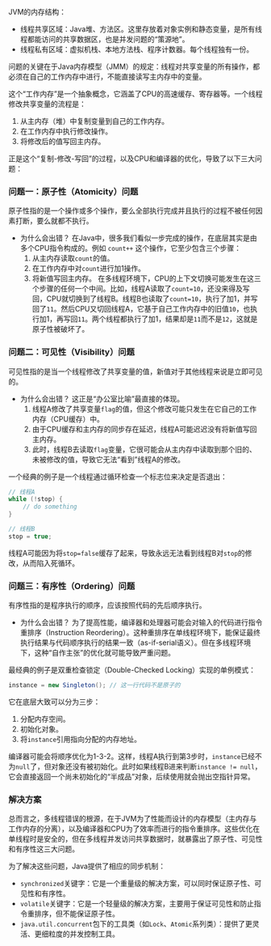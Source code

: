
JVM的内存结构：
*   线程共享区域：Java堆、方法区。这里存放着对象实例和静态变量，是所有线程都能访问的共享数据区，也是并发问题的“策源地”。
*   线程私有区域：虚拟机栈、本地方法栈、程序计数器。每个线程独有一份。

问题的关键在于Java内存模型（JMM）的规定：线程对共享变量的所有操作，都必须在自己的工作内存中进行，不能直接读写主内存中的变量。

这个“工作内存”是一个抽象概念，它涵盖了CPU的高速缓存、寄存器等。一个线程修改共享变量的流程是：
1.  从主内存（堆）中复制变量到自己的工作内存。
2.  在工作内存中执行修改操作。
3.  将修改后的值写回主内存。

正是这个“复制-修改-写回”的过程，以及CPU和编译器的优化，导致了以下三大问题：

### 问题一：原子性（Atomicity）问题

原子性指的是一个操作或多个操作，要么全部执行完成并且执行的过程不被任何因素打断，要么就都不执行。

*   为什么会出错？
    在Java中，很多我们看似一步完成的操作，在底层其实是由多个CPU指令构成的。例如 `count++` 这个操作，它至少包含三个步骤：
    1.  从主内存读取`count`的值。
    2.  在工作内存中对`count`进行加1操作。
    3.  将新值写回主内存。
    在多线程环境下，CPU的上下文切换可能发生在这三个步骤的任何一个中间。比如，线程A读取了`count=10`，还没来得及写回，CPU就切换到了线程B。线程B也读取了`count=10`，执行了加1，并写回了`11`。然后CPU又切回线程A，它基于自己工作内存中的旧值`10`，也执行加1，再写回`11`。两个线程都执行了加1，结果却是`11`而不是`12`，这就是原子性被破坏了。

### 问题二：可见性（Visibility）问题

可见性指的是当一个线程修改了共享变量的值，新值对于其他线程来说是立即可见的。

*   为什么会出错？
    这正是“办公室比喻”最直接的体现。
    1.  线程A修改了共享变量`flag`的值，但这个修改可能只发生在它自己的工作内存（CPU缓存）中。
    2.  由于CPU缓存和主内存的同步存在延迟，线程A可能迟迟没有将新值写回主内存。
    3.  此时，线程B去读取`flag`变量，它很可能会从主内存中读取到那个旧的、未被修改的值，导致它无法“看到”线程A的修改。

一个经典的例子是一个线程通过循环检查一个标志位来决定是否退出：
```java
// 线程A
while (!stop) {
    // do something
}

// 线程B
stop = true;
```
线程A可能因为将`stop=false`缓存了起来，导致永远无法看到线程B对`stop`的修改，从而陷入死循环。

### 问题三：有序性（Ordering）问题

有序性指的是程序执行的顺序，应该按照代码的先后顺序执行。

*   为什么会出错？
    为了提高性能，编译器和处理器可能会对输入的代码进行指令重排序（Instruction Reordering）。这种重排序在单线程环境下，能保证最终执行结果与代码顺序执行的结果一致（as-if-serial语义）。但在多线程环境下，这种“自作主张”的优化就可能导致严重问题。

最经典的例子是双重检查锁定（Double-Checked Locking）实现的单例模式：
```java
instance = new Singleton(); // 这一行代码不是原子的
```
它在底层大致可以分为三步：
1.  分配内存空间。
2.  初始化对象。
3.  将`instance`引用指向分配的内存地址。

编译器可能会将顺序优化为1-3-2。这样，线程A执行到第3步时，`instance`已经不为`null`了，但对象还没有被初始化。此时如果线程B进来判断`instance != null`，它会直接返回一个尚未初始化的“半成品”对象，后续使用就会抛出空指针异常。

### 解决方案

总而言之，多线程错误的根源，在于JVM为了性能而设计的内存模型（主内存与工作内存的分离），以及编译器和CPU为了效率而进行的指令重排序。这些优化在单线程时是安全的，但在多线程并发访问共享数据时，就暴露出了原子性、可见性和有序性这三大问题。

为了解决这些问题，Java提供了相应的同步机制：
*   `synchronized`关键字：它是一个重量级的解决方案，可以同时保证原子性、可见性和有序性。
*   `volatile`关键字：它是一个轻量级的解决方案，主要用于保证可见性和防止指令重排序，但不能保证原子性。
*   `java.util.concurrent`包下的工具类（如`Lock`、`Atomic`系列类）：提供了更灵活、更细粒度的并发控制工具。